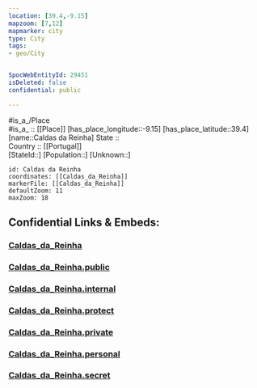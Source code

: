 ```yaml
---
location: [39.4,-9.15] 
mapzoom: [7,12] 
mapmarker: city 
type: City
tags:
- geo/City


SpocWebEntityId: 29451
isDeleted: false
confidential: public

---
```

#is_a_/Place  
#is_a_ :: [[Place]] 
[has_place_longitude::-9.15] 
[has_place_latitude::39.4] 
[name::Caldas da Reinha] 
State ::  
Country :: [[Portugal]]  
[StateId::] 
[Population::] 
[Unknown::] 


```leaflet
id: Caldas da Reinha
coordinates: [[Caldas_da_Reinha]] 
markerFile: [[Caldas_da_Reinha]] 
defaultZoom: 11 
maxZoom: 18
```


## Confidential Links & Embeds: 

### [Caldas_da_Reinha](/_Standards/Earth/Continent/Europe/Europe~South/Portugal/Districts~Portugal/Leiria/City/Caldas_da_Reinha.md) 

### [Caldas_da_Reinha.public](/_public/Earth/Continent/Europe/Europe~South/Portugal/Districts~Portugal/Leiria/City/Caldas_da_Reinha.public.md) 

### [Caldas_da_Reinha.internal](/_internal/Earth/Continent/Europe/Europe~South/Portugal/Districts~Portugal/Leiria/City/Caldas_da_Reinha.internal.md) 

### [Caldas_da_Reinha.protect](/_protect/Earth/Continent/Europe/Europe~South/Portugal/Districts~Portugal/Leiria/City/Caldas_da_Reinha.protect.md) 

### [Caldas_da_Reinha.private](/_private/Earth/Continent/Europe/Europe~South/Portugal/Districts~Portugal/Leiria/City/Caldas_da_Reinha.private.md) 

### [Caldas_da_Reinha.personal](/_personal/Earth/Continent/Europe/Europe~South/Portugal/Districts~Portugal/Leiria/City/Caldas_da_Reinha.personal.md) 

### [Caldas_da_Reinha.secret](/_secret/Earth/Continent/Europe/Europe~South/Portugal/Districts~Portugal/Leiria/City/Caldas_da_Reinha.secret.md)

